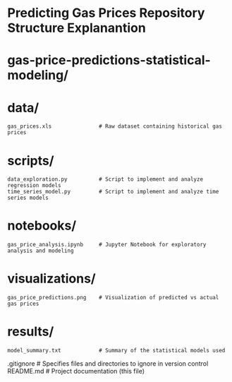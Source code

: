 # Predicting Gas Prices Repository Structure Explanantion

# gas-price-predictions-statistical-modeling/
# data/
    gas_prices.xls               # Raw dataset containing historical gas prices
# scripts/
    data_exploration.py          # Script to implement and analyze regression models
    time_series_model.py         # Script to implement and analyze time series models
# notebooks/
    gas_price_analysis.ipynb     # Jupyter Notebook for exploratory analysis and modeling
# visualizations/
    gas_price_predictions.png    # Visualization of predicted vs actual gas prices
# results/
    model_summary.txt            # Summary of the statistical models used

    
 .gitignore                       # Specifies files and directories to ignore in version control
 README.md                        # Project documentation (this file)

